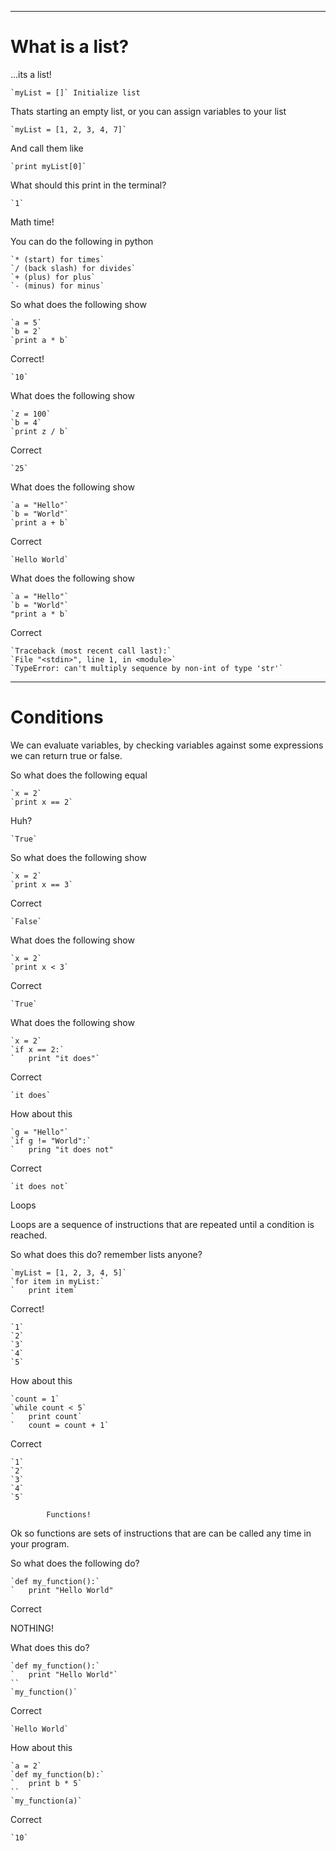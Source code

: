 

---
			
# What is a list?

...its a list!

	`myList = []` Initialize list
	
Thats starting an empty list, or you can assign variables to your list

	`myList = [1, 2, 3, 4, 7]`
	
And call them like

	`print myList[0]`
	
What should this print in the terminal?

	`1`
	
Math time!

You can do the following in python

	`* (start) for times`
	`/ (back slash) for divides`
	`+ (plus) for plus`
	`- (minus) for minus`
	
So what does the following show

	`a = 5`
	`b = 2`
	`print a * b`
	
Correct!

	`10`
	
What does the following show

	`z = 100`
	`b = 4`
	`print z / b`
	
Correct

	`25`
	
What does the following show

	`a = "Hello"`
	`b = "World"`
	`print a + b`
	
Correct

	`Hello World`
	
What does the following show

	`a = "Hello"`
	`b = "World"`
	"print a * b`
	
Correct

	`Traceback (most recent call last):`
  	`File "<stdin>", line 1, in <module>`
	`TypeError: can't multiply sequence by non-int of type 'str'`
	

---

# Conditions

We can evaluate variables, by checking variables against some expressions we can return true or false.

So what does the following equal

	`x = 2`
	`print x == 2`
	
Huh?
	
	`True`
	
So what does the following show

	`x = 2`
	`print x == 3`
	
Correct

	`False`
	
What does the following show

	`x = 2`
	`print x < 3`
	
Correct 

	`True`
	
What does the following show

	`x = 2`
	`if x == 2:`
	`	print "it does"`
	
Correct

	`it does`
	
How about this

	`g = "Hello"`
	`if g != "World":`
	`	pring "it does not"
	
Correct

	`it does not`
	
Loops

Loops are a sequence of instructions that are repeated until a condition is reached.

So what does this do? remember lists anyone?

	`myList = [1, 2, 3, 4, 5]`
	`for item in myList:`
	`	print item`
	
Correct!

	`1`
	`2`
	`3`
	`4`
	`5`
	
How about this

	`count = 1`
	`while count < 5`
	`	print count`
	`	count = count + 1`
	
Correct

	`1`
	`2`
	`3`
	`4`
	`5`
			
			Functions!

Ok so functions are sets of instructions that are can be called any time in your program.

So what does the following do?

	`def my_function():`
	`	print "Hello World"
	
Correct

NOTHING!

What does this do?

	`def my_function():`
	`	print "Hello World"`
	``
	`my_function()`
	
Correct

	`Hello World`
	
How about this

	`a = 2`
	`def my_function(b):`
	`	print b * 5`
	``
	`my_function(a)`
	
Correct

	`10`